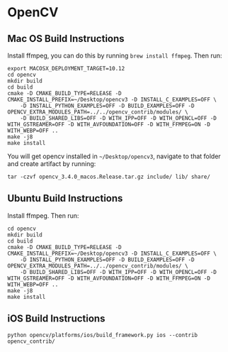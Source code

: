 # OpenCV

## Mac OS Build Instructions

Install ffmpeg, you can do this by running `brew install ffmpeg`. Then run:

```
export MACOSX_DEPLOYMENT_TARGET=10.12
cd opencv
mkdir build
cd build
cmake -D CMAKE_BUILD_TYPE=RELEASE -D CMAKE_INSTALL_PREFIX=~/Desktop/opencv3 -D INSTALL_C_EXAMPLES=OFF \
    -D INSTALL_PYTHON_EXAMPLES=OFF -D BUILD_EXAMPLES=OFF -D OPENCV_EXTRA_MODULES_PATH=../../opencv_contrib/modules/ \
    -D BUILD_SHARED_LIBS=OFF -D WITH_IPP=OFF -D WITH_OPENCL=OFF -D WITH_GSTREAMER=OFF -D WITH_AVFOUNDATION=OFF -D WITH_FFMPEG=ON -D WITH_WEBP=OFF ..
make -j8
make install
```

You will get opencv installed in `~/Desktop/opencv3`, navigate to that folder and create artifact by running:

```
tar -czvf opencv_3.4.0_macos.Release.tar.gz include/ lib/ share/
```

## Ubuntu Build Instructions

Install ffmpeg. Then run:

```
cd opencv
mkdir build
cd build
cmake -D CMAKE_BUILD_TYPE=RELEASE -D CMAKE_INSTALL_PREFIX=~/Desktop/opencv3 -D INSTALL_C_EXAMPLES=OFF \
    -D INSTALL_PYTHON_EXAMPLES=OFF -D BUILD_EXAMPLES=OFF -D OPENCV_EXTRA_MODULES_PATH=../../opencv_contrib/modules/ \
    -D BUILD_SHARED_LIBS=OFF -D WITH_IPP=OFF -D WITH_OPENCL=OFF -D WITH_GSTREAMER=OFF -D WITH_AVFOUNDATION=OFF -D WITH_FFMPEG=ON -D WITH_WEBP=OFF ..
make -j8
make install
```

## iOS Build Instructions

```
python opencv/platforms/ios/build_framework.py ios --contrib opencv_contrib/
```
